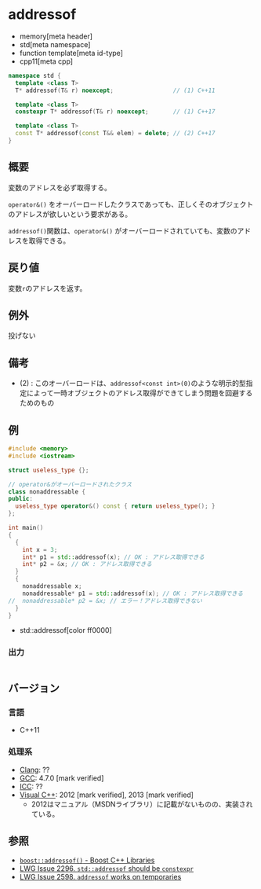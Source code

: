 # addressof
* memory[meta header]
* std[meta namespace]
* function template[meta id-type]
* cpp11[meta cpp]

```cpp
namespace std {
  template <class T>
  T* addressof(T& r) noexcept;                 // (1) C++11

  template <class T>
  constexpr T* addressof(T& r) noexcept;       // (1) C++17

  template <class T>
  const T* addressof(const T&& elem) = delete; // (2) C++17
}
```

## 概要
変数のアドレスを必ず取得する。

`operator&()` をオーバーロードしたクラスであっても、正しくそのオブジェクトのアドレスが欲しいという要求がある。

`addressof()`関数は、`operator&()` がオーバーロードされていても、変数のアドレスを取得できる。


## 戻り値
変数`r`のアドレスを返す。


## 例外
投げない


## 備考
- (2) : このオーバーロードは、`addressof<const int>(0)`のような明示的型指定によって一時オブジェクトのアドレス取得ができてしまう問題を回避するためのもの


## 例
```cpp example
#include <memory>
#include <iostream>

struct useless_type {};

// operator&がオーバーロードされたクラス
class nonaddressable {
public:
  useless_type operator&() const { return useless_type(); }
};

int main()
{
  {
    int x = 3;
    int* p1 = std::addressof(x); // OK : アドレス取得できる
    int* p2 = &x; // OK : アドレス取得できる
  }
  {
    nonaddressable x;
    nonaddressable* p1 = std::addressof(x); // OK : アドレス取得できる
//  nonaddressable* p2 = &x; // エラー！アドレス取得できない
  }
}
```
* std::addressof[color ff0000]

### 出力
```
```

## バージョン
### 言語
- C++11

### 処理系
- [Clang](/implementation.md#clang): ??
- [GCC](/implementation.md#gcc): 4.7.0 [mark verified]
- [ICC](/implementation.md#icc): ??
- [Visual C++](/implementation.md#visual_cpp): 2012 [mark verified], 2013 [mark verified]
    - 2012はマニュアル（MSDNライブラリ）に記載がないものの、実装されている。

## 参照
- [`boost::addressof()` - Boost C++ Libraries](http://www.boost.org/doc/libs/release/libs/utility/utility.htm#addressof)
- [LWG Issue 2296. `std::addressof` should be `constexpr`](https://wg21.cmeerw.net/lwg/issue2296)
- [LWG Issue 2598. `addressof` works on temporaries](https://wg21.cmeerw.net/lwg/issue2598)
